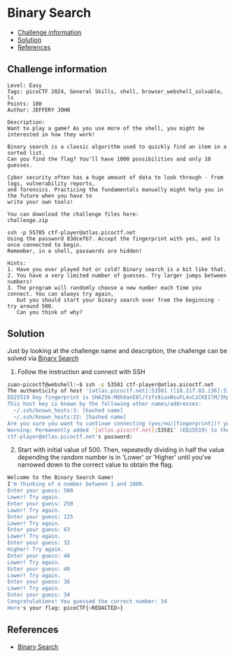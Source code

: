 # Binary Search

- [Challenge information](#challenge-information)
- [Solution](#solution)
- [References](#references)
  
## Challenge information
```
Level: Easy
Tags: picoCTF 2024, General Skills, shell, browser_webshell_solvable, ls
Points: 100
Author: JEFFERY JOHN

Description:
Want to play a game? As you use more of the shell, you might be interested in how they work! 

Binary search is a classic algorithm used to quickly find an item in a sorted list. 
Can you find the flag? You'll have 1000 possibilities and only 10 guesses.

Cyber security often has a huge amount of data to look through - from logs, vulnerability reports, 
and forensics. Practicing the fundamentals manually might help you in the future when you have to 
write your own tools!

You can download the challenge files here:
challenge.zip

ssh -p 55705 ctf-player@atlas.picoctf.net
Using the password 83dcefb7. Accept the fingerprint with yes, and ls once connected to begin. 
Remember, in a shell, passwords are hidden!

Hints:
1. Have you ever played hot or cold? Binary search is a bit like that.
2. You have a very limited number of guesses. Try larger jumps between numbers!
3. The program will randomly choose a new number each time you connect. You can always try again, 
   but you should start your binary search over from the beginning - try around 500. 
   Can you think of why?
```

## Solution
Just by looking at the challenge name and description, the challenge can be solved via [Binary Search](https://www.khanacademy.org/computing/computer-science/algorithms/binary-search/a/binary-search#:~:text=Binary%20search%20is%20an%20efficient,game%20in%20the%20introductory%20tutorial.)

1. Follow the instruction and connect with SSH
  ```bash
zuan-picoctf@webshell:~$ ssh -p 53581 ctf-player@atlas.picoctf.net
The authenticity of host '[atlas.picoctf.net]:53581 ([18.217.83.136]:53581)' can't be established.
ED25519 key fingerprint is SHA256:M8hXanE8l/Yzfs8iuxNsuFL4vCzCKEIlM/3hpO13tfQ.
This host key is known by the following other names/addresses:
    ~/.ssh/known_hosts:3: [hashed name]
    ~/.ssh/known_hosts:22: [hashed name]
Are you sure you want to continue connecting (yes/no/[fingerprint])? yes
Warning: Permanently added '[atlas.picoctf.net]:53581' (ED25519) to the list of known hosts.
ctf-player@atlas.picoctf.net's password:
 ```
2. Start with initial value of 500. Then, repeatedly dividing in half the value depending the random number is in 'Lower' or 'Higher' until you've narrowed down to the correct value to obtain the flag. 
  ```bash
  Welcome to the Binary Search Game!
I'm thinking of a number between 1 and 1000.
Enter your guess: 500
Lower! Try again.
Enter your guess: 250
Lower! Try again.
Enter your guess: 125
Lower! Try again.
Enter your guess: 63
Lower! Try again.
Enter your guess: 32
Higher! Try again.
Enter your guess: 48
Lower! Try again.
Enter your guess: 40
Lower! Try again.
Enter your guess: 36
Lower! Try again.
Enter your guess: 34
Congratulations! You guessed the correct number: 34
Here's your flag: picoCTF{<REDACTED>}
  ```

## References

- [Binary Search](https://www.khanacademy.org/computing/computer-science/algorithms/binary-search/a/binary-search#:~:text=Binary%20search%20is%20an%20efficient,game%20in%20the%20introductory%20tutorial.)
